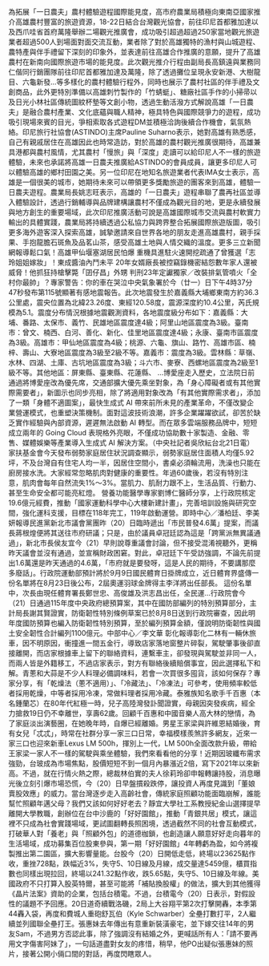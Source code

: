 為拓展「一日農夫」農村體驗遊程國際能見度，高市府農業局積極向東南亞國家推介高雄農村豐富的旅遊資源，18-22日結合台灣觀光協會，前往印尼首都雅加達以及西爪哇省首府萬隆舉辦二場觀光推廣會，成功吸引超過超過250家當地觀光旅遊業者超過500人到場面對面交流互動，業者除了對於高雄獨特的漁村與山城遊程、農特產與伴手禮留下深刻的印象外，並表達前往高雄合作推廣的意願，提升了高雄農村在新南向國際旅遊市場的能見度。此次觀光推介行程由副局長高鎮遠與業務同仁偕同行銷團隊前往印尼首都雅加達及萬隆，除了透過攤位呈現永安新港、大樹龍目、六龜新發…等多樣化的農村體驗行程外，同時也展示了農村社區的伴手禮及文創商品，此外更特別準備以高雄刺竹製作的「竹蜻蜓｣、糖廠社區手作的小掃帚以及日光小林社區傳統圖紋杯墊等文創小物，透過生動活潑方式解說高雄「一日農夫」是融合農村產業、文化底蘊與職人精神，極具特色與國際競爭力的遊程，成功吸引現場來賓的目光，爭相索取各式遊程DM並積極洽詢後續合作機會，氣氛熱絡。印尼旅行社協會(ASTINDO)主席Pauline Suharno表示，她對高雄有熟悉感，自己有親戚居住在高雄因此也時常造訪，對於高雄的農村觀光推廣很期待，高雄兼具港都與農村風情，尤其農村「慢旅」與「深度」走讀可以給印尼人不一樣的旅遊體驗，未來也承諾將高雄一日農夫推廣給ASTINDO的會員成員，讓更多印尼人可以體驗高雄的鄉村田園之美。另一位印尼在地知名旅遊業者代表IMA女士表示，高雄是一個很美的城市，她期待未來可以帶領更多獎勵旅遊的團客來到高雄，體驗一日農夫遊程。農業局長姚志旺表示，高雄的「一日農夫」遊程串聯了農再社區並導入體驗設計，透過行銷輔導與品牌建構讓農村不僅成為觀光目的地，更是永續發展與地方創生的重要場域，此次印尼推廣活動可說是高雄國際城市交流與農村軟實力輸出的具體實踐，農業局將持續透過公私協力與跨界整合拓展國際旅遊版圖，吸引更多海外遊客深入探索高雄，誠摯邀請來自世界各地的朋友走進高雄農村，親手採果、手抱龍膽石斑魚及品茗山茶，感受高雄土地與人情交織的溫度。更多三立新聞網報導鬆口氣！高雄甲仙堰塞湖居民怕爆 重機具進駐火速開挖疏通了曾獲選「志玲姐姐嫁妝」！東成醬油內鬥未平 20年女婿廠長被控竊錄機密結怨數年家人還被威脅！他抓狂持槍擊斃「囝仔昌」外甥 判刑23年定讞獨家／改裝排氣管噴火「全村你最帥」？專家警告：你的車在哭泣中央氣象署於今（廿一）日下午4時37分47秒發布第115號顯著有感地震報告。此次地震發生於嘉義縣大埔鄉東南方約36.3公里處，震央位置為北緯23.26度、東經120.58度，震源深度約10.4公里，芮氏規模為5.1。震度分布情況根據地震觀測資料，各地震度級分布如下：嘉義縣：大埔、番路、太保市、義竹、民雄地區震度達4級；阿里山地區震度為3級。臺南市：曾文、楠西、白河、善化、新化、佳里地區震度達4級；永康、臺南市區震度為3級。高雄市：甲仙地區震度為4級；桃源、六龜、旗山、路竹、高雄市區、楠梓、壽山、大寮地區震度為3級至2級不等。嘉義市：震度為3級。雲林縣：草嶺、水林、四湖、土庫、古坑地區震度為3級；斗六市、麥寮、西螺地區震度為2級至1級不等。其他地區：屏東縣、臺東縣、花蓮縣、 ...博愛座走入歷史，立法院日前通過將博愛座改為優先席，交通部擴大優先乘坐對象，為「身心障礙者或有其他實際需要者」，新圖示也同步亮相，除了將適用對象改為「有其他實際需求者」，添加了一類「身體不適圖案」，最快生成式 AI 帶來前所未見的產業革命，不僅改變企業營運模式，也重塑決策機制。面對這波技術浪潮，許多企業躍躍欲試，卻苦於缺乏實作經驗與內部資源，遲遲無法啟動 AI 轉型。而在眾多雲端服務品牌中，短短成立兩年的 Going Cloud 表現格外亮眼，不僅成功協助數十家製造、金融、零售、媒體娛樂等產業導入生成式 AI 解決方案。（中央社記者吳欣紜台北21日電）家扶基金會今天發布弱勢家庭居住狀況調查顯示，弱勢家庭居住面積人均僅5.92坪，不及台灣自有住宅人均一半，因居住空間小，書桌必須輪流用，洗澡也只能在廚房接水洗。大家經常忽略肌肉對健康的重要性。年過60歲後，若沒有特別注意，肌肉會每年自然流失1%～3%。當肌力、肌耐力跟不上，生活品質、行動力、甚至生命安全都可能亮紅燈。 營養功能醫學專家劉博仁醫師分享，上行政院核定19.6億元經費，推動「國家運動科學中心大樓新建計畫」，完善培訓設施與研究空間，強化運科支援，目標在118年完工，119年啟動運營。即時中心／潘柏廷、李美妍報導民進黨新北市議會黨團昨（20）日臨時遞出「市民普發4.6萬」提案，而議長蔣根煌便將其送往市府研議；只是，由於議員卓冠廷認為這是「跨黨派無異議通過」，新北市長侯友宜今（21）早則說尊重議會討論，但不接受混淆視聽外，更稱昨天議會並沒有通過，並宣稱財政困窘。對此，卓冠廷下午受訪強調，不論先前提出1.6萬還是昨天通過的4.6萬，「市府就是要發呀，這是人民的期待，不要講那麼多廢話」。行政院運動部預計將於9月9日國民體育日掛牌成立，近日體育界盛傳一份名單將在8月23日後公布，2屆奧運羽球金牌得主李洋將出任部長。 這份名單中，次長由現任體育署長鄭世忠、高俊雄及洪志昌出任，全民運...行政院會今（21）日通過115年度中央政府總預算案，其中在國防部編列的特別預算部分，主計局長謝其賢證實，防衛韌性特別條例草案已於8月8日送到行政院審查，因此明年度國防預算也編入防衛韌性特別預算，至於編列預算金額，僅說明防衛韌性與國土安全韌性合計編列1100億元。中部中心／李文華 彰化報導彰化二林有一輛休旅車，因不明原因，衝撞進一間五金行，導致店家落地窗整片碎裂，駕駛肇事後卻直接離開，而店家根據車上留下的聯絡資料，連繫車主，卻發現與駕駛並非同一人，而兩人皆是外籍移工，不過店家表示，對方有聯絡後續賠償事宜，因此選擇私下和解。青蔥和大蒜是不少人料理必備調味料，若會一次買很多囤貨，該如何保存？專家分享，有「乾燥法（蔥不適用）」、「冷藏法」、「冷凍法」可參考，使用頻率較低者採用乾燥，中等者採用冷凍，常做料理者採用冷藏。泰雅族知名歌手千百惠（本名鍾蘭芯）在80年代紅極一時，兒子高陸灣發訃聞證實，母親因突發疾病，經全力搶救19日仍不幸離世，享壽62歲。回顧千百惠和中國音樂人高大林的戀情，為了家庭淡出演藝圈，在她晚年時，自爆已經離婚。男星王家梁與許維恩結婚後，育有女兒「忒忒」，時常在社群分享一家三口日常，幸福模樣羨煞許多網友，近來一家三口也迎來新車Lexus LM 500h，揮別上一代，LM 500h全面改款升級，帶給王家梁一家人不一樣的駕駛與乘坐體驗，我們來看看他的分享！近期因玻纖布需求強勁，台玻成為市場焦點，股價短短不到一個月內暴漲近2倍，寫下2021年以來新高。不過，就在行情火熱之際，總裁林伯實的夫人徐莉玲卻申報轉讓持股，消息曝光後立刻引爆市場恐慌，今（20）日早盤摜殺跌停，讓投資人再度見識到「董娘賣股效應」的威力。當台灣逐步走入高齡社會，傳統家庭照顧功能面臨崩解，誰能幫忙照顧年邁父母？我們又該如何好好老去？靜宜大學社工系教授紀金山選擇提早離開大學教職，創辦位在台中沙鹿的「好好園館」，推動「青銀共居」模式，讓這裡不只成為社會實踐場域，更試圖翻轉長照困境，透過截然不同的社會互動模式，打破華人對「養老」與「照顧外包」的道德枷鎖，也創造讓人願意好好走向暮年的生活場域，成功募集百位股東參與，第一期「好好園館」4年轉虧為盈，如今將複製推出第二園區，擴大影響量能。台股今（20）日開低走低，終場以23625點作收，重挫728點，跌幅近3%，失守5、10日線及月線，成交量達5459億，櫃買指數也同樣出現拉回，終場以241.32點作收，跌5.65點，失守5、10日線及年線。美國政府不只打算入股英特爾，甚至可能將「補貼換股權」的做法，擴大到其他獲得《晶片法案》資助的企業，包括台積電。不過，台積電今（20）日表示，對假設性的議題不予回應。20日道奇續戰洛磯，2局上大谷翔平第2次打擊開轟，本季第44轟入袋，再度和費城人重砲舒瓦伯（Kyle Schwarber）全壘打數打平，2人繼續並列國聯全壘打王。張惠妹去年傳出有意重新裝潢豪宅，並下嫁交往14年的男友Sam，不過男方否認此事，除了強調沒有結婚之外，更喊話所有人：「請不要再用文字傷害阿妹了」，一句話道盡對女友的疼惜，稍早，他PO出疑似張惠妹的照片，接著公開小倆口間的對話，再度閃瞎眾人。
